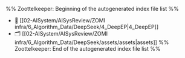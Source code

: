 %% Zoottelkeeper: Beginning of the autogenerated index file list  %%
- 📄 [[02-AISystem/AISysReview/ZOMI infra/6_Algorithm_Data/DeepSeek/4_DeepEP|4_DeepEP]]
- 🗂️ [[02-AISystem/AISysReview/ZOMI infra/6_Algorithm_Data/DeepSeek/assets/assets|assets]]
%% Zoottelkeeper: End of the autogenerated index file list  %%
